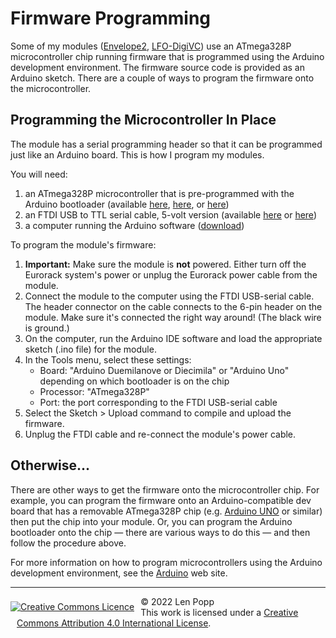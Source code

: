 # Firmware Programming

Some of my modules ([Envelope2][], [LFO-DigiVC][]) use an ATmega328P microcontroller chip running firmware that is programmed using the Arduino development environment. The firmware source code is provided as an Arduino sketch. There are a couple of ways to program the firmware onto the microcontroller.

## Programming the Microcontroller In Place

The module has a serial programming header so that it can be programmed just like an Arduino board. This is how I program my modules.

You will need:
1. an ATmega328P microcontroller that is pre-programmed with the Arduino bootloader (available [here][ATmega-Arduino], [here][ATmega-Adafruit], or [here][ATmega-Sparkfun])
1. an FTDI USB to TTL serial cable, 5-volt version (available [here][FTDI-Adafruit] or [here][FTDI-Sparkfun])
1. a computer running the Arduino software ([download][Arduino-download])

To program the module's firmware:
1. **Important:** Make sure the module is **not** powered. Either turn off the Eurorack system's power or unplug the Eurorack power cable from the module.
1. Connect the module to the computer using the FTDI USB-serial cable. The header connector on the cable connects to the 6-pin header on the module. Make sure it's connected the right way around! (The black wire is ground.)
1. On the computer, run the Arduino IDE software and load the appropriate sketch (.ino file) for the module.
1. In the Tools menu, select these settings:
    - Board: "Arduino Duemilanove or Diecimila" or "Arduino Uno" depending on which bootloader is on the chip
	- Processor: "ATmega328P"
	- Port: the port corresponding to the FTDI USB-serial cable
1. Select the Sketch > Upload command to compile and upload the firmware.
1. Unplug the FTDI cable and re-connect the module's power cable.

## Otherwise...

There are other ways to get the firmware onto the microcontroller chip. For example, you can program the firmware onto an Arduino-compatible dev board that has a removable ATmega328P chip (e.g. [Arduino UNO][] or similar) then put the chip into your module. Or, you can program the Arduino bootloader onto the chip &mdash; there are various ways to do this &mdash; and then follow the procedure above.

For more information on how to program microcontrollers using the Arduino development environment, see the [Arduino][] web site.

[Envelope2]: https://github.com/Len42/Synth-pub/tree/main/modules/Envelope2
[LFO-DigiVC]: https://github.com/Len42/Synth-pub/tree/main/modules/LFO-DigiVC
[ATmega-Arduino]: https://store-usa.arduino.cc/collections/accessories/products/atmega328-microcontroller-bootloader-uno
[ATmega-Adafruit]: https://www.adafruit.com/product/123
[ATmega-Sparkfun]: https://www.sparkfun.com/products/10524
[FTDI-Adafruit]: https://www.adafruit.com/product/70
[FTDI-Sparkfun]: https://www.sparkfun.com/products/9718
[Arduino-download]: https://www.arduino.cc/en/software
[bootloader]: https://docs.arduino.cc/hacking/software/Bootloader
[Arduino UNO]: https://docs.arduino.cc/hardware/uno-rev3
[Arduino]: https://docs.arduino.cc/

<hr /><div><div style="float:left; padding-right:10px;"><a rel="license" href="http://creativecommons.org/licenses/by/4.0/"><img alt="Creative Commons Licence" style="border-width:0; padding-top:8px;" src="https://i.creativecommons.org/l/by/4.0/88x31.png" /></a></div><div style="padding-left:10px;">© 2022 Len Popp<br />This work is licensed under a <a rel="license" href="http://creativecommons.org/licenses/by/4.0/">Creative Commons Attribution 4.0 International License</a>.</div></div>